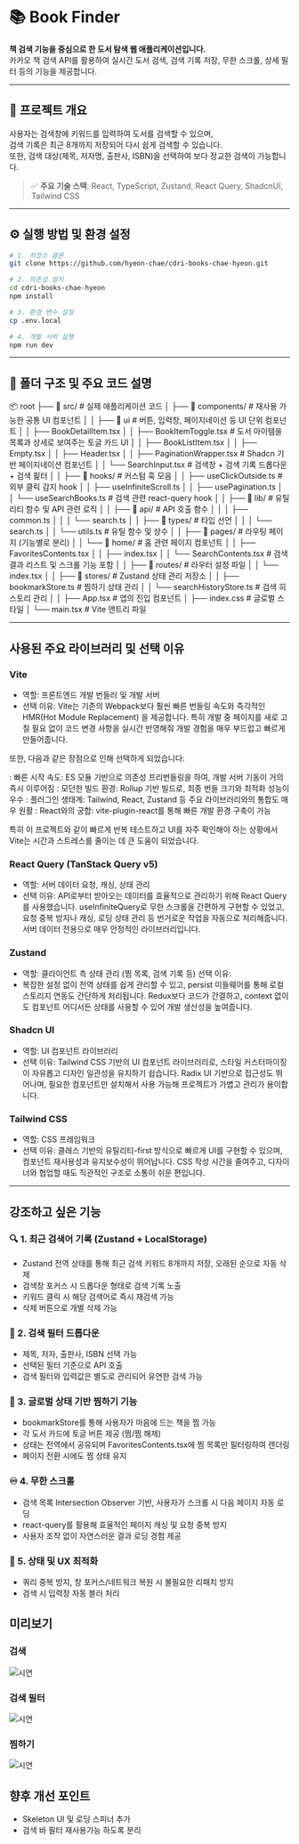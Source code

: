 # 📚 Book Finder

**책 검색 기능을 중심으로 한 도서 탐색 웹 애플리케이션입니다.**  
카카오 책 검색 API를 활용하여 실시간 도서 검색, 검색 기록 저장, 무한 스크롤, 상세 필터 등의 기능을 제공합니다.

---

## 🧩 프로젝트 개요

사용자는 검색창에 키워드를 입력하여 도서를 검색할 수 있으며,  
검색 기록은 최근 8개까지 저장되어 다시 쉽게 검색할 수 있습니다.  
또한, 검색 대상(제목, 저자명, 출판사, ISBN)을 선택하여 보다 정교한 검색이 가능합니다.

> ✅ **주요 기술 스택**: React, TypeScript, Zustand, React Query, ShadcnUI, Tailwind CSS

---

## ⚙️ 실행 방법 및 환경 설정

```bash
# 1. 저장소 클론
git clone https://github.com/hyeon-chae/cdri-books-chae-hyeon.git

# 2. 의존성 설치
cd cdri-books-chae-hyeon
npm install

# 3. 환경 변수 설정
cp .env.local

# 4. 개발 서버 실행
npm run dev
```

---

## 📂 폴더 구조 및 주요 코드 설명

📦 root
├── 📁 src/                     # 실제 애플리케이션 코드
│   ├── 📁 components/          # 재사용 가능한 공통 UI 컴포넌트
│   │   ├── 📁 ui               # 버튼, 입력창, 페이지네이션 등 UI 단위 컴포넌트
│   │   ├── BookDetailItem.tsx
│   │   ├── BookItemToggle.tsx  # 도서 아이템을 목록과 상세로 보여주는 토글 카드 UI
│   │   ├── BookListItem.tsx
│   │   ├── Empty.tsx
│   │   ├── Header.tsx
│   │   ├── PaginationWrapper.tsx # Shadcn 기반 페이지네이션 컴포넌트
│   │   └── SearchInput.tsx     # 검색창 + 검색 기록 드롭다운 + 검색 핉터
│
│   ├── 📁 hooks/               # 커스텀 훅 모음
│   │   ├── useClickOutside.ts  # 외부 클릭 감지 hook
│   │   ├── useInfiniteScroll.ts
│   │   ├── usePagination.ts
│   │   └── useSearchBooks.ts   # 검색 관련 react-query hook
│
│   ├── 📁 lib/                 # 유틸리티 함수 및 API 관련 로직
│   │   ├── 📁 api/             # API 호출 함수
│   │   │   ├── common.ts
│   │   │   └── search.ts
│   │   ├── 📁 types/           # 타입 선언
│   │   │   └── search.ts
│   │   └── utils.ts            # 유틸 함수 및 상수
│
│   ├── 📁 pages/               # 라우팅 페이지 (기능별로 분리)
│   │   └── 📁 home/            # 홈 관련 페이지 컴포넌트
│   │       ├── FavoritesContents.tsx
│   │       ├── index.tsx
│   │       └── SearchContents.tsx # 검색 결과 리스트 및 스크롤 기능 포함
│
│   ├── 📁 routes/                # 라우터 설정 파일
│   │   └── index.tsx
│
│   ├── 📁 stores/                # Zustand 상태 관리 저장소
│   │   ├── bookmarkStore.ts      # 찜하기 상태 관리
│   │   └── searchHistoryStore.ts # 검색 히스토리 관리
│
│   ├── App.tsx                   # 앱의 진입 컴포넌트
│   ├── index.css                 # 글로벌 스타일
│   └── main.tsx                  # Vite 엔트리 파일

---

## 사용된 주요 라이브러리 및 선택 이유

### Vite
- 역할: 프론트엔드 개발 번들러 및 개발 서버
- 선택 이유:
Vite는 기존의 Webpack보다 훨씬 빠른 번들링 속도와 즉각적인 HMR(Hot Module Replacement) 을 제공합니다.
특히 개발 중 페이지를 새로 고칠 필요 없이 코드 변경 사항을 실시간 반영해줘 개발 경험을 매우 부드럽고 빠르게 만들어줍니다.

또한, 다음과 같은 장점으로 인해 선택하게 되었습니다:

: 빠른 시작 속도: ES 모듈 기반으로 의존성 프리번들링을 하여, 개발 서버 기동이 거의 즉시 이루어짐
: 모던한 빌드 환경: Rollup 기반 빌드로, 최종 번들 크기와 최적화 성능이 우수
: 플러그인 생태계: Tailwind, React, Zustand 등 주요 라이브러리와의 통합도 매우 원활
: React와의 궁합: vite-plugin-react를 통해 빠른 개발 환경 구축이 가능

특히 이 프로젝트와 같이 빠르게 반복 테스트하고 UI를 자주 확인해야 하는 상황에서 Vite는 시간과 스트레스를 줄이는 데 큰 도움이 되었습니다.

### React Query (TanStack Query v5)
- 역할: 서버 데이터 요청, 캐싱, 상태 관리
- 선택 이유:
API로부터 받아오는 데이터를 효율적으로 관리하기 위해 React Query를 사용했습니다.
useInfiniteQuery로 무한 스크롤을 간편하게 구현할 수 있었고, 요청 중복 방지나 캐싱, 로딩 상태 관리 등 번거로운 작업을 자동으로 처리해줍니다.
서버 데이터 전용으로 매우 안정적인 라이브러리입니다.

### Zustand
- 역할: 클라이언트 측 상태 관리 (찜 목록, 검색 기록 등)
선택 이유:
- 복잡한 설정 없이 전역 상태를 쉽게 관리할 수 있고, persist 미들웨어를 통해 로컬 스토리지 연동도 간단하게 처리됩니다.
Redux보다 코드가 간결하고, context 없이도 컴포넌트 어디서든 상태를 사용할 수 있어 개발 생산성을 높여줍니다.

### Shadcn UI
- 역할: UI 컴포넌트 라이브러리
- 선택 이유:
Tailwind CSS 기반의 UI 컴포넌트 라이브러리로, 스타일 커스터마이징이 자유롭고 디자인 일관성을 유지하기 쉽습니다.
Radix UI 기반으로 접근성도 뛰어나며, 필요한 컴포넌트만 설치해서 사용 가능해 프로젝트가 가볍고 관리가 용이합니다.

### Tailwind CSS
- 역할: CSS 프레임워크
- 선택 이유:
클래스 기반의 유틸리티-first 방식으로 빠르게 UI를 구현할 수 있으며, 컴포넌트 재사용성과 유지보수성이 뛰어납니다.
CSS 작성 시간을 줄여주고, 디자이너와 협업할 때도 직관적인 구조로 소통이 쉬운 편입니다.

---

## 강조하고 싶은 기능

### 🔍 1. 최근 검색어 기록 (Zustand + LocalStorage)
- Zustand 전역 상태를 통해 최근 검색 키워드 8개까지 저장, 오래된 순으로 자동 삭제
- 검색창 포커스 시 드롭다운 형태로 검색 기록 노출
- 키워드 클릭 시 해당 검색어로 즉시 재검색 가능
- 삭제 버튼으로 개별 삭제 가능

### 📖 2. 검색 필터 드롭다운
- 제목, 저자, 출판사, ISBN 선택 가능
- 선택된 필터 기준으로 API 호출
- 검색 필터와 입력값은 별도로 관리되어 유연한 검색 가능

### 📌 3. 글로벌 상태 기반 찜하기 기능
- bookmarkStore를 통해 사용자가 마음에 드는 책을 찜 가능
- 각 도서 카드에 토글 버튼 제공 (찜/찜 해제)
- 상태는 전역에서 공유되며 FavoritesContents.tsx에 찜 목록만 필터링하여 렌더링
- 페이지 전환 시에도 찜 상태 유지

### ♾️ 4. 무한 스크롤
- 검색 목록 Intersection Observer 기반, 사용자가 스크롤 시 다음 페이지 자동 로딩
- react-query를 활용해 효율적인 페이지 캐싱 및 요청 중복 방지
- 사용자 조작 없이 자연스러운 결과 로딩 경험 제공

### 💾 5. 상태 및 UX 최적화
- 쿼리 중복 방지, 창 포커스/네트워크 복원 시 불필요한 리패치 방지
- 검색 시 입력창 자동 블러 처리

## 미리보기
### 검색
![시연](/preview/search.gif)

### 검색 필터
![시연](/preview/search_filter.gif)

### 찜하기
![시연](/preview/favorite.gif)


## 향후 개선 포인트
- Skeleton UI 및 로딩 스피너 추가
- 검색 바 필터 재사용가능 하도록 분리
```

